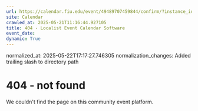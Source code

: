 ```yaml
---
url: https://calendar.fiu.edu/event/49489707459844/confirm/?instance_id=49489707481360&return=https%3A%2F%2Fcalendar.fiu.edu%2Fmiami_beach_urban_studios_364
site: Calendar
crawled_at: 2025-05-21T11:16:44.927105
title: 404 - Localist Event Calendar Software
event_date: 
dynamic: True
---
```

normalized_at: 2025-05-22T17:17:27.746305
normalization_changes: Added trailing slash to directory path

# 404 - not found
We couldn't find the page on this community event platform.
